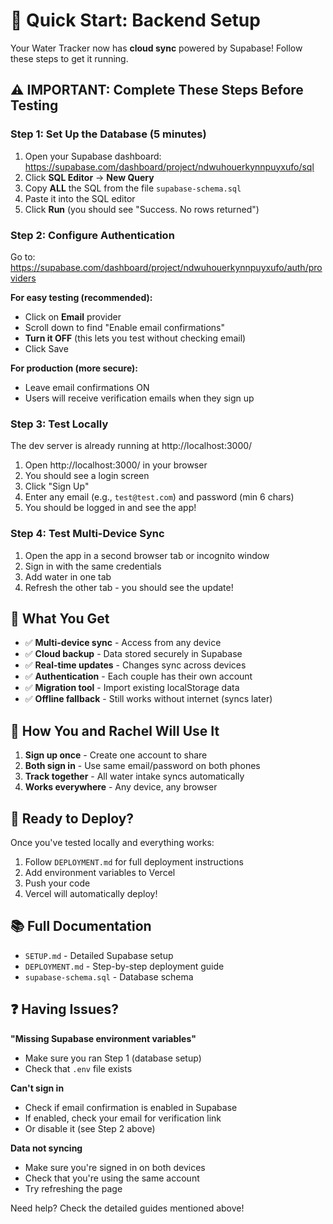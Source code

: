 # 🚀 Quick Start: Backend Setup

Your Water Tracker now has **cloud sync** powered by Supabase! Follow these steps to get it running.

## ⚠️ IMPORTANT: Complete These Steps Before Testing

### Step 1: Set Up the Database (5 minutes)

1. Open your Supabase dashboard: https://supabase.com/dashboard/project/ndwuhouerkynnpuyxufo/sql
2. Click **SQL Editor** → **New Query**
3. Copy **ALL** the SQL from the file `supabase-schema.sql`
4. Paste it into the SQL editor
5. Click **Run** (you should see "Success. No rows returned")

### Step 2: Configure Authentication

Go to: https://supabase.com/dashboard/project/ndwuhouerkynnpuyxufo/auth/providers

**For easy testing (recommended):**
- Click on **Email** provider
- Scroll down to find "Enable email confirmations"
- **Turn it OFF** (this lets you test without checking email)
- Click Save

**For production (more secure):**
- Leave email confirmations ON
- Users will receive verification emails when they sign up

### Step 3: Test Locally

The dev server is already running at http://localhost:3000/

1. Open http://localhost:3000/ in your browser
2. You should see a login screen
3. Click "Sign Up"
4. Enter any email (e.g., `test@test.com`) and password (min 6 chars)
5. You should be logged in and see the app!

### Step 4: Test Multi-Device Sync

1. Open the app in a second browser tab or incognito window
2. Sign in with the same credentials
3. Add water in one tab
4. Refresh the other tab - you should see the update!

## 🎉 What You Get

- ✅ **Multi-device sync** - Access from any device
- ✅ **Cloud backup** - Data stored securely in Supabase
- ✅ **Real-time updates** - Changes sync across devices
- ✅ **Authentication** - Each couple has their own account
- ✅ **Migration tool** - Import existing localStorage data
- ✅ **Offline fallback** - Still works without internet (syncs later)

## 📱 How You and Rachel Will Use It

1. **Sign up once** - Create one account to share
2. **Both sign in** - Use same email/password on both phones
3. **Track together** - All water intake syncs automatically
4. **Works everywhere** - Any device, any browser

## 🚀 Ready to Deploy?

Once you've tested locally and everything works:

1. Follow `DEPLOYMENT.md` for full deployment instructions
2. Add environment variables to Vercel
3. Push your code
4. Vercel will automatically deploy!

## 📚 Full Documentation

- `SETUP.md` - Detailed Supabase setup
- `DEPLOYMENT.md` - Step-by-step deployment guide
- `supabase-schema.sql` - Database schema

## ❓ Having Issues?

**"Missing Supabase environment variables"**
- Make sure you ran Step 1 (database setup)
- Check that `.env` file exists

**Can't sign in**
- Check if email confirmation is enabled in Supabase
- If enabled, check your email for verification link
- Or disable it (see Step 2 above)

**Data not syncing**
- Make sure you're signed in on both devices
- Check that you're using the same account
- Try refreshing the page

Need help? Check the detailed guides mentioned above!
